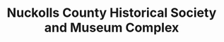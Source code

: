 ---
layout: repo
title: "Nuckolls County Historical Society and Museum Complex"
id: 11840
permalink: repos/11840/
---
